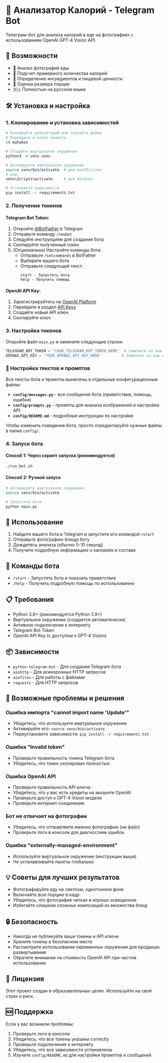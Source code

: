 # 🍎 Анализатор Калорий - Telegram Bot

Телеграм-бот для анализа калорий в еде на фотографиях с использованием OpenAI GPT-4 Vision API.

## 🚀 Возможности

- 📸 Анализ фотографий еды
- 🧮 Подсчет примерного количества калорий
- 🥗 Определение ингредиентов и пищевой ценности
- 📏 Оценка размера порции
- 🇷🇺 Полностью на русском языке

## 🛠️ Установка и настройка

### 1. Клонирование и установка зависимостей

```bash
# Клонируйте репозиторий или скачайте файлы
# Перейдите в папку проекта
cd muhakes

# Создайте виртуальное окружение
python3 -m venv venv

# Активируйте виртуальное окружение
source venv/bin/activate  # для macOS/Linux
# или
venv\Scripts\activate     # для Windows

# Установите зависимости
pip install -r requirements.txt
```

### 2. Получение токенов

#### Telegram Bot Token:
1. Откройте [@BotFather](https://t.me/BotFather) в Telegram
2. Отправьте команду `/newbot`
3. Следуйте инструкциям для создания бота
4. Скопируйте полученный токен
5. (Опционально) Настройте команды бота:
   - Отправьте `/setcommands` в BotFather
   - Выберите вашего бота
   - Отправьте следующий текст:
     ```
     start - Запустить бота
     help - Получить помощь
     ```

#### OpenAI API Key:
1. Зарегистрируйтесь на [OpenAI Platform](https://platform.openai.com/)
2. Перейдите в раздел [API Keys](https://platform.openai.com/api-keys)
3. Создайте новый API ключ
4. Скопируйте ключ

### 3. Настройка токенов

Откройте файл `main.py` и замените следующие строки:

```python
TELEGRAM_BOT_TOKEN = "YOUR_TELEGRAM_BOT_TOKEN_HERE"  # Замените на ваш токен бота
OPENAI_API_KEY = "YOUR_OPENAI_API_KEY_HERE"         # Замените на ваш API ключ OpenAI
```

### 🔧 Настройка текстов и промптов

Все тексты бота и промпты вынесены в отдельные конфигурационные файлы:

- **`config/messages.py`** - все сообщения бота (приветствие, помощь, ошибки)
- **`config/prompts.py`** - промпты для анализа изображений и настройки API
- **`config/README.md`** - подробные инструкции по настройке

Чтобы изменить поведение бота, просто отредактируйте нужные файлы в папке `config/`.

### 4. Запуск бота

#### Способ 1: Через скрипт запуска (рекомендуется)
```bash
./run_bot.sh
```

#### Способ 2: Ручной запуск
```bash
# Активируйте виртуальное окружение
source venv/bin/activate

# Запустите бота
python main.py
```

## 📱 Использование

1. Найдите вашего бота в Telegram и запустите его командой `/start`
2. Отправьте фотографию блюда боту
3. Дождитесь анализа (обычно 5-10 секунд)
4. Получите подробную информацию о калориях и составе

## 🤖 Команды бота

- `/start` - Запустить бота и показать приветствие
- `/help` - Получить подробную помощь по использованию

## 📋 Требования

- Python 3.8+ (рекомендуется Python 3.9+)
- Виртуальное окружение (создается автоматически)
- Активное подключение к интернету
- Telegram Bot Token
- OpenAI API Key (с доступом к GPT-4 Vision)

## 📦 Зависимости

- `python-telegram-bot` - Для создания Telegram бота
- `aiohttp` - Для асинхронных HTTP запросов
- `aiofiles` - Для работы с файлами
- `requests` - Для HTTP запросов

## 🔧 Возможные проблемы и решения

### Ошибка импорта "cannot import name 'Update'"
- Убедитесь, что используете виртуальное окружение
- Активируйте его: `source venv/bin/activate`
- Переустановите зависимости: `pip install -r requirements.txt`

### Ошибка "Invalid token"
- Проверьте правильность токена Telegram бота
- Убедитесь, что токен скопирован полностью

### Ошибка OpenAI API
- Проверьте правильность API ключа
- Убедитесь, что у вас есть кредиты на аккаунте OpenAI
- Проверьте доступ к GPT-4 Vision модели
- Проверьте интернет-соединение

### Бот не отвечает на фотографии
- Убедитесь, что отправляете именно фотографию (не файл)
- Проверьте логи в консоли для диагностики ошибок

### Ошибка "externally-managed-environment"
- Используйте виртуальное окружение (инструкции выше)
- Не устанавливайте пакеты глобально

## 💡 Советы для лучших результатов

- Фотографируйте еду на светлом, однотонном фоне
- Включайте всю порцию в кадр
- Убедитесь, что фотография четкая и хорошо освещенная
- Избегайте слишком сложных композиций из множества блюд

## 🔒 Безопасность

- Никогда не публикуйте ваши токены и API ключи
- Храните токены в безопасном месте
- Рассмотрите использование переменных окружения для продакшн развертывания
- Обратите внимание на стоимость OpenAI API при частом использовании

## 📝 Лицензия

Этот проект создан в образовательных целях. Используйте на свой страх и риск.

## 🆘 Поддержка

Если у вас возникли проблемы:
1. Проверьте логи в консоли
2. Убедитесь, что все токены указаны correctly
3. Проверьте подключение к интернету
4. Убедитесь, что все зависимости установлены
5. Изучите `config/README.md` для настройки промптов и сообщений
